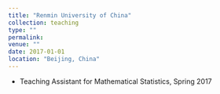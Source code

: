 ```yaml
---
title: "Renmin University of China"
collection: teaching
type: ""
permalink: 
venue: ""
date: 2017-01-01
location: "Beijing, China"
---
```


* Teaching Assistant for Mathematical Statistics, Spring 2017

